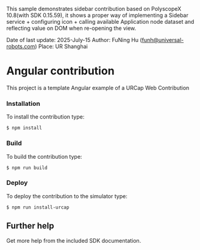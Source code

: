 This sample demonstrates sidebar contribution based on PolyscopeX 10.8(with SDK 0.15.59), it shows a proper way of implementing a Sidebar service + configuring icon + calling available Application node dataset and reflecting value on DOM when re-opening the view.

Date of last update: 2025-July-15
Author: FuNing Hu (funh@universal-robots.com)
Place: UR Shanghai

# Angular contribution

This project is a template Angular example of a URCap Web Contribution

### Installation
To install the contribution type:

`$ npm install`

### Build
To build the contribution type:

`$ npm run build`

### Deploy
To deploy the contribution to the simulator type:

`$ npm run install-urcap`

## Further help

Get more help from the included SDK documentation.
